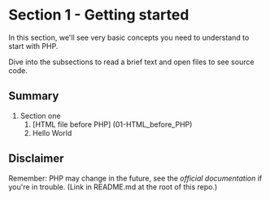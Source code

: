 # Section 1 - Getting started

In this section, we'll see very basic concepts you need to understand to start with PHP.

Dive into the subsections to read a brief text and open files to see source code.

## Summary

1. Section one
   1. [HTML file before PHP] (01-HTML_before_PHP)
   2. Hello World

## Disclaimer

Remember: PHP may change in the future, see the *official documentation* if you're in trouble. (Link in README.md at the root of this repo.)
